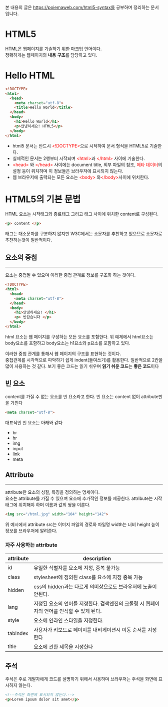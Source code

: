 본 내용의 글은 https://poiemaweb.com/html5-syntax를 공부하며 정리하는 문서입니다.

# HTML5
HTML은 웹페이지를 기술하기 위한 마크업 언어이다.  
정확하게는 웹페이지의 **내용** **구조**를 담당하고 있다.

# Hello HTML
```html
<!DOCTYPE>
<html>
  <head>
    <meta charset="utf-8">
    <title>Hello World</title>
  </head>
  <body>
    <h1>Hello World</h1>
    <p>안녕하세요! HTML5</p>
  </body>
</html>
```
- html5 문서는 반드시 <span style="color: red"><!DOCTYPE></span>으로 시작하여 문서 형식을 HTML5로 기술한다.
- 실제적인 문서는 2행부터 시작되며 <span style="color: red">\<html></span>과 <span style="color: red">\</html></span> 사이에 기술한다.
- <span style="color: red">\<head></span> 와 <span style="color: red">\</head></span> 사이에는 document title, 외부 파일의 참조, <span style="color: red">메타 데이터</span>의 설정 등이 위치하며 이 정보들은 브라우저에 표시되지 않는다.
- 웹 브라우저에 출력되는 모든 요소는 <span style="color:red">\<body></span> 와<span style="color:red">\</body></span>사이에 위치한다.

# HTML5의 기본 문법
HTML 요소는 시작태그와 종료태그 그리고 태그 사이에 위치한 content로 구성된다.

```html
<p> content </p>
```
태그는 대소문자를 구분하지 않지만 W3C에서는 소문자를 추천하고 있으므로 소문자로 추천하는것이 일반적이다.

## 요소의 중첩
---
요소는 중첩될 수 있으며 이러한 중첩 관계로 정보를 구조화 하는 것이다.
```html
<!DOCTYPE>
<html>
  <head>
    <meta charset="utf-8">
  </head>
  <body>
    <h1>안녕하세요! </h1>
    <p> 반갑습니다 </p>
  </body>
</html>
```

html 요소는 웹 페이지를 구성하는 모든 요소를 포함한다. 위 예제에서 html요소는 body요소를 포함하고 body요소는 h1요소와 p요소를 포함하고 있다.

이러한 중첩 관계를 통해서 웹 페이지의 구조를 표현하는 것이다.  
중첩관계를 시각적으로 파악하기 쉽게 indent(들여쓰기)를 활용한다. 일반적으로 2칸을 많이 사용하는 것 같다. 보기 좋은 코드는 읽기 쉬우며 **읽기 쉬운 코드**는 **좋은 코드**이다

## 빈 요소
content를 가질 수 없는 요소를 빈 요소라고 한다. 빈 요소는 content 없이 attribute만을 가진다

```html
<meta charset="utf-8">
```

대표적인 빈 요소는 아래와 같다
- br
- hr
- img
- input
- link
- meta

## Attribute
---
attribute란 요소의 성질, 특징을 정의하는 명세이다.  
요소는 attribute를 가질 수 있으며 요소에 추가적인 정보를 제공한다.
attribute는 시작태그에 위치해야 하며 이름과 값의 쌍을 이룬다.

```html
<img src="/html.jpg" width="104" height="142">
```

위 예시에서 attribute src는 이미지 파일의 경로와 파일명 width는 너비 height 높이 정보를 브라우저에 알려준다.

### 자주 사용하는 attribute
attribute | description
--|--
id | 유일한 식별자를 요소에 지정, 중복 불가능
class | stylesheet에 정의된 class를 요소에 지정 중복 가능
hidden | css의 hidden과는 다르게 의미상으로도 브라우저에 노출이 안된다.
lang | 지정된 요소의 언어를 지정한다. 검색엔진의 크롤링 시 웹페이지의 언어를 인식할 수 있게 된다.
style | 요소에 인라인 스타일을 지정한다.
tabIndex | 사용자가 키보드로 페이지를 내비게이션시 이동 순서를 지정한다
title | 요소에 관한 제목을 지정한다

## 주석
주석은 주로 개발자에게 코드를 설명하기 위해서 사용하며 브라우저는 주석을 화면에 표시하지 않는다.

```html
<!--주석은 화면에 표시되지 않는다.-->
<p>Lorem ipsum dolor sit amet</p>
```

